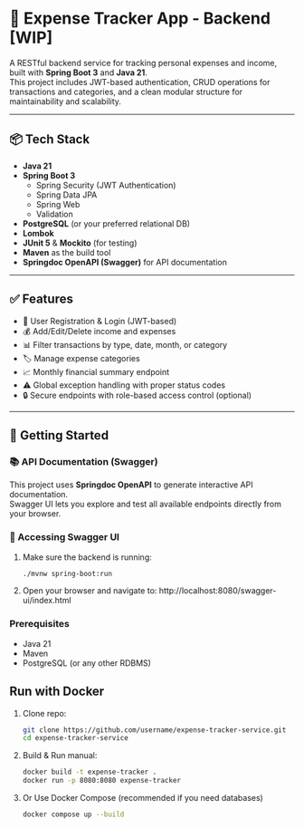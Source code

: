 

# 💸 Expense Tracker App - Backend [WIP]

A RESTful backend service for tracking personal expenses and income, built with **Spring Boot 3** and **Java 21**.  
This project includes JWT-based authentication, CRUD operations for transactions and categories, and a clean modular structure for maintainability and scalability.

---

## 📦 Tech Stack

- **Java 21**
- **Spring Boot 3**
  - Spring Security (JWT Authentication)
  - Spring Data JPA
  - Spring Web
  - Validation
- **PostgreSQL** (or your preferred relational DB)
- **Lombok**
- **JUnit 5** & **Mockito** (for testing)
- **Maven** as the build tool
- **Springdoc OpenAPI (Swagger)** for API documentation

---

## ✅ Features

- 🔐 User Registration & Login (JWT-based)
- 💰 Add/Edit/Delete income and expenses
- 📊 Filter transactions by type, date, month, or category
- 🏷️ Manage expense categories
- 📈 Monthly financial summary endpoint
- ⚠️ Global exception handling with proper status codes
- 🔒 Secure endpoints with role-based access control (optional)

---

## 🚀 Getting Started

### 📚 API Documentation (Swagger)

This project uses **Springdoc OpenAPI** to generate interactive API documentation.  
Swagger UI lets you explore and test all available endpoints directly from your browser.

### 🔹 Accessing Swagger UI

1. Make sure the backend is running:
   ```bash
   ./mvnw spring-boot:run
2. Open your browser and navigate to:
   http://localhost:8080/swagger-ui/index.html


### Prerequisites

- Java 21
- Maven
- PostgreSQL (or any other RDBMS)


## Run with Docker

1. Clone repo:
   ```bash
   git clone https://github.com/username/expense-tracker-service.git
   cd expense-tracker-service

2. Build & Run manual:
   ```bash
   docker build -t expense-tracker .
   docker run -p 8080:8080 expense-tracker

3. Or Use Docker Compose (recommended if you need databases)
   ```bash
   docker compose up --build